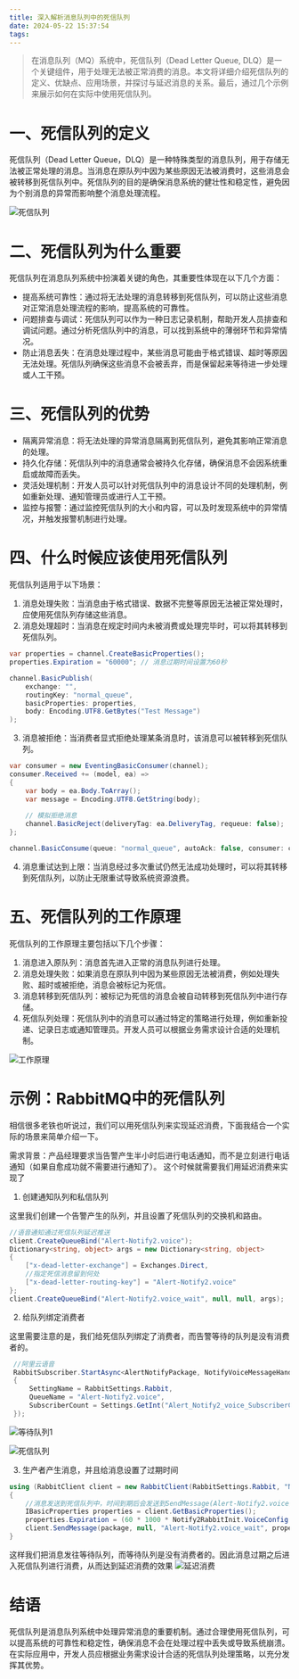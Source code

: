 ```yaml
---
title: 深入解析消息队列中的死信队列
date: 2024-05-22 15:37:54
tags:
---
```


>在消息队列（MQ）系统中，死信队列（Dead Letter Queue, DLQ）是一个关键组件，用于处理无法被正常消费的消息。本文将详细介绍死信队列的定义、优缺点、应用场景，并探讨与延迟消息的关系。最后，通过几个示例来展示如何在实际中使用死信队列。

# 一、死信队列的定义
死信队列（Dead Letter Queue，DLQ）是一种特殊类型的消息队列，用于存储无法被正常处理的消息。当消息在原队列中因为某些原因无法被消费时，这些消息会被转移到死信队列中。死信队列的目的是确保消息系统的健壮性和稳定性，避免因为个别消息的异常而影响整个消息处理流程。

![死信队列](/images/dead-message/dead-letter-exchange-1.png)

# 二、死信队列为什么重要
死信队列在消息队列系统中扮演着关键的角色，其重要性体现在以下几个方面：

+ 提高系统可靠性：通过将无法处理的消息转移到死信队列，可以防止这些消息对正常消息处理流程的影响，提高系统的可靠性。
+ 问题排查与调试：死信队列可以作为一种日志记录机制，帮助开发人员排查和调试问题。通过分析死信队列中的消息，可以找到系统中的薄弱环节和异常情况。
+ 防止消息丢失：在消息处理过程中，某些消息可能由于格式错误、超时等原因无法处理。死信队列确保这些消息不会被丢弃，而是保留起来等待进一步处理或人工干预。
# 三、死信队列的优势
+ 隔离异常消息：将无法处理的异常消息隔离到死信队列，避免其影响正常消息的处理。
+ 持久化存储：死信队列中的消息通常会被持久化存储，确保消息不会因系统重启或故障而丢失。
+ 灵活处理机制：开发人员可以针对死信队列中的消息设计不同的处理机制，例如重新处理、通知管理员或进行人工干预。
+ 监控与报警：通过监控死信队列的大小和内容，可以及时发现系统中的异常情况，并触发报警机制进行处理。
# 四、什么时候应该使用死信队列
死信队列适用于以下场景：

1. 消息处理失败：当消息由于格式错误、数据不完整等原因无法被正常处理时，应使用死信队列存储这些消息。
2. 消息处理超时：当消息在规定时间内未被消费或处理完毕时，可以将其转移到死信队列。
```C#
var properties = channel.CreateBasicProperties();
properties.Expiration = "60000"; // 消息过期时间设置为60秒

channel.BasicPublish(
    exchange: "",
    routingKey: "normal_queue",
    basicProperties: properties,
    body: Encoding.UTF8.GetBytes("Test Message")
);
```
3. 消息被拒绝：当消费者显式拒绝处理某条消息时，该消息可以被转移到死信队列。
```C#
var consumer = new EventingBasicConsumer(channel);
consumer.Received += (model, ea) =>
{
    var body = ea.Body.ToArray();
    var message = Encoding.UTF8.GetString(body);
    
    // 模拟拒绝消息
    channel.BasicReject(deliveryTag: ea.DeliveryTag, requeue: false);
};

channel.BasicConsume(queue: "normal_queue", autoAck: false, consumer: consumer);
```
4. 消息重试达到上限：当消息经过多次重试仍然无法成功处理时，可以将其转移到死信队列，以防止无限重试导致系统资源浪费。
# 五、死信队列的工作原理
死信队列的工作原理主要包括以下几个步骤：

1. 消息进入原队列：消息首先进入正常的消息队列进行处理。
2. 消息处理失败：如果消息在原队列中因为某些原因无法被消费，例如处理失败、超时或被拒绝，消息会被标记为死信。
3. 消息转移到死信队列：被标记为死信的消息会被自动转移到死信队列中进行存储。
4. 死信队列处理：死信队列中的消息可以通过特定的策略进行处理，例如重新投递、记录日志或通知管理员。开发人员可以根据业务需求设计合适的处理机制。

![工作原理](/images/dead-message/dead-letter-exchange-1.png)

# 示例：RabbitMQ中的死信队列

相信很多老铁也听说过，我们可以用死信队列来实现延迟消费，下面我结合一个实际的场景来简单介绍一下。

需求背景：产品经理要求当告警产生半小时后进行电话通知，而不是立刻进行电话通知（如果自愈成功就不需要进行通知了）。
这个时候就需要我们用延迟消费来实现了

1. 创建通知队列和私信队列

这里我们创建一个告警产生的队列，并且设置了死信队列的交换机和路由。
```C#
//语音通知通过死信队列延迟推送
client.CreateQueueBind("Alert-Notify2.voice");
Dictionary<string, object> args = new Dictionary<string, object>
{
    ["x-dead-letter-exchange"] = Exchanges.Direct,
    //指定死信消息留到何处
    ["x-dead-letter-routing-key"] = "Alert-Notify2.voice"
};
client.CreateQueueBind("Alert-Notify2.voice_wait", null, null, args);

```

2. 给队列绑定消费者

这里需要注意的是，我们给死信队列绑定了消费者，而告警等待的队列是没有消费者的。
```C#
 //阿里云语音
 RabbitSubscriber.StartAsync<AlertNotifyPackage, NotifyVoiceMessageHandler>(new RabbitSubscriberArgs
 {
     SettingName = RabbitSettings.Rabbit,
     QueueName = "Alert-Notify2.voice",
     SubscriberCount = Settings.GetInt("Alert_Notify2_voice_SubscriberCount", 2)
 });
```
![等待队列1](/images/dead-message/delay_comsuption_1.png)

![死信队列](/images/dead-message/delay_comsuption_1.png)

3. 生产者产生消息，并且给消息设置了过期时间
```C#
using (RabbitClient client = new RabbitClient(RabbitSettings.Rabbit, "NotifyService.Rabbit.MQ"))
{
    //消息发送到死信队列中，时间到期后会发送到SendMessage(Alert-Notify2.voice)
    IBasicProperties properties = client.GetBasicProperties();
    properties.Expiration = (60 * 1000 * Notify2RabbitInit.VoiceConfig.TimeOut).ToString();                
    client.SendMessage(package, null, "Alert-Notify2.voice_wait", properties);
}

```
这样我们把消息发往等待队列，而等待队列是没有消费者的。因此消息过期之后进入死信队列进行消费，从而达到延迟消费的效果
![延迟消费](/images/dead-message/dead-letter-3.png)

# 结语
死信队列是消息队列系统中处理异常消息的重要机制。通过合理使用死信队列，可以提高系统的可靠性和稳定性，确保消息不会在处理过程中丢失或导致系统崩溃。在实际应用中，开发人员应根据业务需求设计合适的死信队列处理策略，以充分发挥其优势。